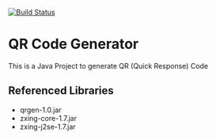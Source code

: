 [![Build Status](https://travis-ci.org/Garvit-k/QrGenerator.svg?branch=master)](https://travis-ci.org/Garvit-k/QrGenerator)
# QR Code Generator
This is a Java Project to generate QR (Quick Response) Code

## Referenced Libraries
 - qrgen-1.0.jar
 - zxing-core-1.7.jar
 - zxing-j2se-1.7.jar
